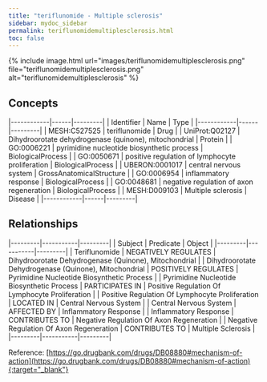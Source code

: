 ```yaml
---
title: "teriflunomide - Multiple sclerosis"
sidebar: mydoc_sidebar
permalink: teriflunomidemultiplesclerosis.html
toc: false 
---
```


{% include image.html url="images/teriflunomidemultiplesclerosis.png" file="teriflunomidemultiplesclerosis.png" alt="teriflunomidemultiplesclerosis" %}

## Concepts

|------------|------|---------|
| Identifier | Name | Type    |
|------------|------|---------|
| MESH:C527525 | teriflunomide | Drug |
| UniProt:Q02127 | Dihydroorotate dehydrogenase (quinone), mitochondrial | Protein |
| GO:0006221 | pyrimidine nucleotide biosynthetic process | BiologicalProcess |
| GO:0050671 | positive regulation of lymphocyte proliferation | BiologicalProcess |
| UBERON:0001017 | central nervous system | GrossAnatomicalStructure |
| GO:0006954 | inflammatory response | BiologicalProcess |
| GO:0048681 | negative regulation of axon regeneration | BiologicalProcess |
| MESH:D009103 | Multiple sclerosis | Disease |
|------------|------|---------|

## Relationships

|---------|-----------|---------|
| Subject | Predicate | Object  |
|---------|-----------|---------|
| Teriflunomide | NEGATIVELY REGULATES | Dihydroorotate Dehydrogenase (Quinone), Mitochondrial |
| Dihydroorotate Dehydrogenase (Quinone), Mitochondrial | POSITIVELY REGULATES | Pyrimidine Nucleotide Biosynthetic Process |
| Pyrimidine Nucleotide Biosynthetic Process | PARTICIPATES IN | Positive Regulation Of Lymphocyte Proliferation |
| Positive Regulation Of Lymphocyte Proliferation | LOCATED IN | Central Nervous System |
| Central Nervous System | AFFECTED BY | Inflammatory Response |
| Inflammatory Response | CONTRIBUTES TO | Negative Regulation Of Axon Regeneration |
| Negative Regulation Of Axon Regeneration | CONTRIBUTES TO | Multiple Sclerosis |
|---------|-----------|---------|

Reference: [https://go.drugbank.com/drugs/DB08880#mechanism-of-action](https://go.drugbank.com/drugs/DB08880#mechanism-of-action){:target="_blank"}